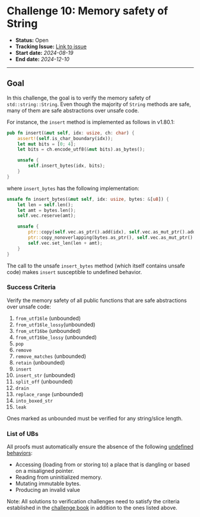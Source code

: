 # Challenge 10: Memory safety of String

- **Status:** Open
- **Tracking Issue:** [Link to issue](https://github.com/model-checking/verify-rust-std/issues/61)
- **Start date:** *2024-08-19*
- **End date:** *2024-12-10*

-------------------

## Goal

In this challenge, the goal is to verify the memory safety of `std::string::String`.
Even though the majority of `String` methods are safe, many of them are safe abstractions over unsafe code.

For instance, the `insert` method is implemented as follows in v1.80.1:
```rust
pub fn insert(&mut self, idx: usize, ch: char) {
    assert!(self.is_char_boundary(idx));
    let mut bits = [0; 4];
    let bits = ch.encode_utf8(&mut bits).as_bytes();

    unsafe {
        self.insert_bytes(idx, bits);
    }
}
```
where `insert_bytes` has the following implementation:
```rust
unsafe fn insert_bytes(&mut self, idx: usize, bytes: &[u8]) {
    let len = self.len();
    let amt = bytes.len();
    self.vec.reserve(amt);

    unsafe {
        ptr::copy(self.vec.as_ptr().add(idx), self.vec.as_mut_ptr().add(idx + amt), len - idx);
        ptr::copy_nonoverlapping(bytes.as_ptr(), self.vec.as_mut_ptr().add(idx), amt);
        self.vec.set_len(len + amt);
    }
}
```
The call to the unsafe `insert_bytes` method (which itself contains unsafe code) makes `insert` susceptible to undefined behavior.

### Success Criteria

Verify the memory safety of all public functions that are safe abstractions over unsafe code:

1. `from_utf16le` (unbounded)
1. `from_utf16le_lossy`(unbounded)
1. `from_utf16be` (unbounded)
1. `from_utf16be_lossy` (unbounded)
1. `pop`
1. `remove`
1. `remove_matches` (unbounded)
1. `retain` (unbounded)
1. `insert`
1. `insert_str` (unbounded)
1. `split_off` (unbounded)
1. `drain`
1. `replace_range` (unbounded)
1. `into_boxed_str`
1. `leak`

Ones marked as unbounded must be verified for any string/slice length.

### List of UBs

All proofs must automatically ensure the absence of the following [undefined behaviors](https://github.com/rust-lang/reference/blob/142b2ed77d33f37a9973772bd95e6144ed9dce43/src/behavior-considered-undefined.md):

* Accessing (loading from or storing to) a place that is dangling or based on a misaligned pointer.
* Reading from uninitialized memory.
* Mutating immutable bytes.
* Producing an invalid value

Note: All solutions to verification challenges need to satisfy the criteria established in the [challenge book](../general-rules.md)
in addition to the ones listed above.
